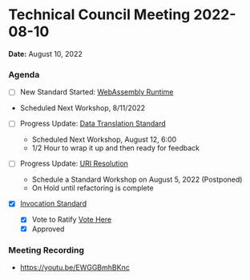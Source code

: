 Technical Council Meeting 2022-08-10
===

**Date:** August 10, 2022

### Agenda 

- [ ] New Standard Started: [WebAssembly Runtime](https://hackmd.io/xWl4BmcuQBK8ecFf8JJvpQ)
 * Scheduled Next Workshop, 8/11/2022 
- [ ] Progress Update: [Data Translation Standard](https://hackmd.io/hpwh7m7MRoKJLH_fOowYWg)
  * Scheduled Next Workshop, August 12, 6:00
  * 1/2 Hour to wrap it up and then ready for feedback

- [ ] Progress Update: [URI Resolution](https://hackmd.io/OaF8KHN0TOOf457GYcnjEQ)
  * Schedule a Standard Workshop on August 5, 2022 (Postponed)
  * On Hold until refactoring is complete
- [x] [Invocation Standard](https://hackmd.io/@eugenefine/BJ5lOIeHq)
   - [x] Vote to Ratify [Vote Here](https://forum.polywrap.io/t/technical-council-standard-acceptance-invocation-standard/305) 
   - [x] Approved

### Meeting Recording 

* https://youtu.be/EWGGBmhBKnc
